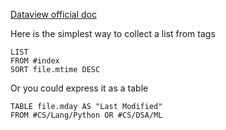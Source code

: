 [Dataview official doc](https://blacksmithgu.github.io/obsidian-dataview/)

Here is the simplest way to collect a list from tags
```dataview
LIST
FROM #index
SORT file.mtime DESC
```

Or you could express it as a table 

```dataview
TABLE file.mday AS "Last Modified"
FROM #CS/Lang/Python OR #CS/DSA/ML 
```